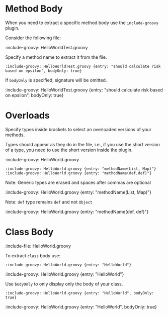 # Method Body

When you need to extract a specific method body use the `include-groovy` plugin.

Consider the following file:

:include-groovy: HelloWorldTest.groovy

Specify a method name to extract it from the file. 

    :include-groovy: HelloWorldTest.groovy {entry: "should calculate risk based on epsilon", bodyOnly: true}

If `bodyOnly` is specified, signature will be omitted. 

:include-groovy: HelloWorldTest.groovy {entry: "should calculate risk based on epsilon", bodyOnly: true}

# Overloads

Specify types inside brackets to select an overloaded versions of your methods. 

Types should appear as they do in the file, i.e., if you use the short version of a type, you need to use the short version 
inside the plugin.

:include-groovy: HelloWorld.groovy

    :include-groovy: HelloWorld.groovy {entry: "methodName(List, Map)"}
    :include-groovy: HelloWorld.groovy {entry: "methodName(def,def)"}
    
Note: Generic types are erased and spaces after commas are optional

:include-groovy: HelloWorld.groovy {entry: "methodName(List, Map)"}

Note: `def` type remains `def` and not `Object`

:include-groovy: HelloWorld.groovy {entry: "methodName(def, def)"}

# Class Body

:include-file: HelloWorld.groovy

To extract `class` body use:

    :include-groovy: HelloWorld.groovy {entry: "HelloWorld"}

:include-groovy: HelloWorld.groovy {entry: "HelloWorld"}

Use `bodyOnly` to only display only the body of your class.

    :include-groovy: HelloWorld.groovy {entry: "HelloWorld", bodyOnly: true}

:include-groovy: HelloWorld.groovy {entry: "HelloWorld", bodyOnly: true}

